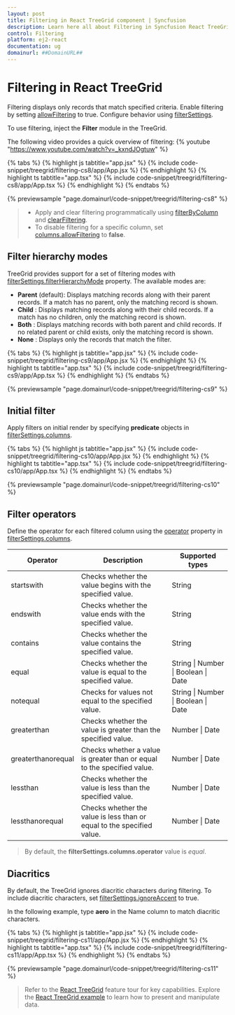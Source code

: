 ```yaml
---
layout: post
title: Filtering in React TreeGrid component | Syncfusion
description: Learn here all about Filtering in Syncfusion React TreeGrid component of Syncfusion Essential JS 2 and more.
control: Filtering 
platform: ej2-react
documentation: ug
domainurl: ##DomainURL##
---
```


# Filtering in React TreeGrid

Filtering displays only records that match specified criteria. Enable filtering by setting [allowFiltering](https://ej2.syncfusion.com/react/documentation/api/treegrid/#allowfiltering) to true. Configure behavior using [filterSettings](https://ej2.syncfusion.com/react/documentation/api/treegrid/#filtersettings).

To use filtering, inject the **Filter**  module in the TreeGrid.

The following video provides a quick overview of filtering:
{% youtube "https://www.youtube.com/watch?v=_kxndJOgtuw" %}

{% tabs %}
{% highlight js tabtitle="app.jsx" %}
{% include code-snippet/treegrid/filtering-cs8/app/App.jsx %}
{% endhighlight %}
{% highlight ts tabtitle="app.tsx" %}
{% include code-snippet/treegrid/filtering-cs8/app/App.tsx %}
{% endhighlight %}
{% endtabs %}

 {% previewsample "page.domainurl/code-snippet/treegrid/filtering-cs8" %}

> * Apply and clear filtering programmatically using [filterByColumn](https://ej2.syncfusion.com/react/documentation/api/treegrid/#filterbycolumn) and [clearFiltering](https://ej2.syncfusion.com/react/documentation/api/treegrid/#clearfiltering).
> * To disable filtering for a specific column, set [columns.allowFiltering](https://ej2.syncfusion.com/react/documentation/api/treegrid/column/#allowfiltering) to **false**.

## Filter hierarchy modes

TreeGrid provides support for a set of filtering modes with [filterSettings.filterHierarchyMode](https://ej2.syncfusion.com/react/documentation/api/treegrid/filterSettingsModel/#hierarchymode) property. The available modes are:

* **Parent** (default): Displays matching records along with their parent records. If a match has no parent, only the matching record is shown.
* **Child** : Displays matching records along with their child records. If a match has no children, only the matching record is shown.
* **Both** : Displays matching records with both parent and child records. If no related parent or child exists, only the matching record is shown.
* **None** : Displays only the records that match the filter.

{% tabs %}
{% highlight js tabtitle="app.jsx" %}
{% include code-snippet/treegrid/filtering-cs9/app/App.jsx %}
{% endhighlight %}
{% highlight ts tabtitle="app.tsx" %}
{% include code-snippet/treegrid/filtering-cs9/app/App.tsx %}
{% endhighlight %}
{% endtabs %}

 {% previewsample "page.domainurl/code-snippet/treegrid/filtering-cs9" %}

## Initial filter

Apply filters on initial render by specifying **predicate** objects in [filterSettings.columns](https://ej2.syncfusion.com/react/documentation/api/treegrid/filterSettingsModel/#columns).

{% tabs %}
{% highlight js tabtitle="app.jsx" %}
{% include code-snippet/treegrid/filtering-cs10/app/App.jsx %}
{% endhighlight %}
{% highlight ts tabtitle="app.tsx" %}
{% include code-snippet/treegrid/filtering-cs10/app/App.tsx %}
{% endhighlight %}
{% endtabs %}

 {% previewsample "page.domainurl/code-snippet/treegrid/filtering-cs10" %}

## Filter operators

Define the operator for each filtered column using the [operator](https://ej2.syncfusion.com/react/documentation/api/grid/predicate/#operator) property in [filterSettings.columns](https://ej2.syncfusion.com/react/documentation/api/treegrid/filterSettings/#columns).

Operator |Description |Supported types
-----|-----|-----
startswith |Checks whether the value begins with the specified value. |String
endswith |Checks whether the value ends with the specified value. |String
contains |Checks whether the value contains the specified value. |String
equal |Checks whether the value is equal to the specified value. |String &#124; Number &#124; Boolean &#124; Date
notequal |Checks for values not equal to the specified value. |String &#124; Number &#124; Boolean &#124; Date
greaterthan |Checks whether the value is greater than the specified value. |Number &#124; Date
greaterthanorequal|Checks whether a value is greater than or equal to the specified value. |Number &#124; Date
lessthan |Checks whether the value is less than the specified value. |Number &#124; Date
lessthanorequal |Checks whether the value is less than or equal to the specified value. |Number &#124; Date

> By default, the **filterSettings.columns.operator** value is *equal*.

## Diacritics

By default, the TreeGrid ignores diacritic characters during filtering. To include diacritic characters, set [filterSettings.ignoreAccent](https://ej2.syncfusion.com/react/documentation/api/treegrid/filterSettingsModel/#ignoreaccent) to true.

In the following example, type **aero** in the Name column to match diacritic characters.

{% tabs %}
{% highlight js tabtitle="app.jsx" %}
{% include code-snippet/treegrid/filtering-cs11/app/App.jsx %}
{% endhighlight %}
{% highlight ts tabtitle="app.tsx" %}
{% include code-snippet/treegrid/filtering-cs11/app/App.tsx %}
{% endhighlight %}
{% endtabs %}

 {% previewsample "page.domainurl/code-snippet/treegrid/filtering-cs11" %}

> Refer to the [React TreeGrid](https://www.syncfusion.com/react-components/react-tree-grid) feature tour for key capabilities. Explore the [React TreeGrid example](https://ej2.syncfusion.com/react/demos/#/material/treegrid/treegrid-overview) to learn how to present and manipulate data.